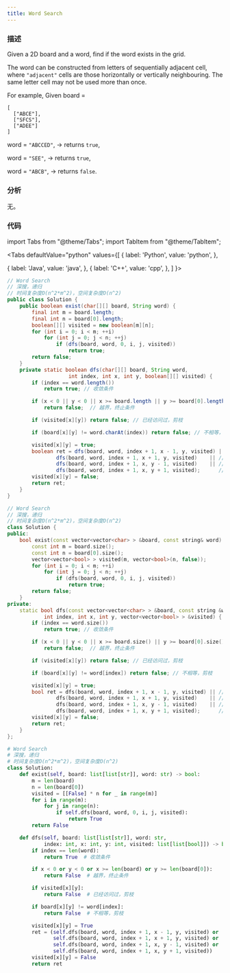 ```yaml
---
title: Word Search
---
```


### 描述

Given a 2D board and a word, find if the word exists in the grid.

The word can be constructed from letters of sequentially adjacent cell, where `"adjacent"` cells are those horizontally or vertically neighbouring. The same letter cell may not be used more than once.

For example,
Given board =

```
[
  ["ABCE"],
  ["SFCS"],
  ["ADEE"]
]
```

word = `"ABCCED"`, -> returns `true`,

word = `"SEE"`, -> returns `true`,

word = `"ABCB"`, -> returns `false`.

### 分析

无。

### 代码

import Tabs from "@theme/Tabs";
import TabItem from "@theme/TabItem";

<Tabs
defaultValue="python"
values={[
{ label: 'Python', value: 'python', },

{ label: 'Java', value: 'java', },
{ label: 'C++', value: 'cpp', },
]
}>
<TabItem value="java">

```java
// Word Search
// 深搜，递归
// 时间复杂度O(n^2*m^2)，空间复杂度O(n^2)
public class Solution {
    public boolean exist(char[][] board, String word) {
        final int m = board.length;
        final int n = board[0].length;
        boolean[][] visited = new boolean[m][n];
        for (int i = 0; i < m; ++i)
            for (int j = 0; j < n; ++j)
                if (dfs(board, word, 0, i, j, visited))
                    return true;
        return false;
    }
    private static boolean dfs(char[][] board, String word,
                    int index, int x, int y, boolean[][] visited) {
        if (index == word.length())
            return true; // 收敛条件

        if (x < 0 || y < 0 || x >= board.length || y >= board[0].length)
            return false;  // 越界，终止条件

        if (visited[x][y]) return false; // 已经访问过，剪枝

        if (board[x][y] != word.charAt(index)) return false; // 不相等，剪枝

        visited[x][y] = true;
        boolean ret = dfs(board, word, index + 1, x - 1, y, visited) || // 上
                dfs(board, word, index + 1, x + 1, y, visited)    || // 下
                dfs(board, word, index + 1, x, y - 1, visited)    || // 左
                dfs(board, word, index + 1, x, y + 1, visited);      // 右
        visited[x][y] = false;
        return ret;
    }
}
```

</TabItem>
<TabItem value="cpp">

```cpp
// Word Search
// 深搜，递归
// 时间复杂度O(n^2*m^2)，空间复杂度O(n^2)
class Solution {
public:
    bool exist(const vector<vector<char> > &board, const string& word) {
        const int m = board.size();
        const int n = board[0].size();
        vector<vector<bool> > visited(m, vector<bool>(n, false));
        for (int i = 0; i < m; ++i)
            for (int j = 0; j < n; ++j)
                if (dfs(board, word, 0, i, j, visited))
                    return true;
        return false;
    }
private:
    static bool dfs(const vector<vector<char> > &board, const string &word,
            int index, int x, int y, vector<vector<bool> > &visited) {
        if (index == word.size())
            return true; // 收敛条件

        if (x < 0 || y < 0 || x >= board.size() || y >= board[0].size())
            return false;  // 越界，终止条件

        if (visited[x][y]) return false; // 已经访问过，剪枝

        if (board[x][y] != word[index]) return false; // 不相等，剪枝

        visited[x][y] = true;
        bool ret = dfs(board, word, index + 1, x - 1, y, visited) || // 上
                dfs(board, word, index + 1, x + 1, y, visited)    || // 下
                dfs(board, word, index + 1, x, y - 1, visited)    || // 左
                dfs(board, word, index + 1, x, y + 1, visited);      // 右
        visited[x][y] = false;
        return ret;
    }
};
```

</TabItem>

<TabItem value="python">

```python
# Word Search
# 深搜，递归
# 时间复杂度O(n^2*m^2)，空间复杂度O(n^2)
class Solution:
    def exist(self, board: list[list[str]], word: str) -> bool:
        m = len(board)
        n = len(board[0])
        visited = [[False] * n for _ in range(m)]
        for i in range(m):
            for j in range(n):
                if self.dfs(board, word, 0, i, j, visited):
                    return True
        return False

    def dfs(self, board: list[list[str]], word: str,
            index: int, x: int, y: int, visited: list[list[bool]]) -> bool:
        if index == len(word):
            return True  # 收敛条件

        if x < 0 or y < 0 or x >= len(board) or y >= len(board[0]):
            return False  # 越界，终止条件

        if visited[x][y]:
            return False  # 已经访问过，剪枝

        if board[x][y] != word[index]:
            return False  # 不相等，剪枝

        visited[x][y] = True
        ret = (self.dfs(board, word, index + 1, x - 1, y, visited) or  # 上
               self.dfs(board, word, index + 1, x + 1, y, visited) or  # 下
               self.dfs(board, word, index + 1, x, y - 1, visited) or  # 左
               self.dfs(board, word, index + 1, x, y + 1, visited))    # 右
        visited[x][y] = False
        return ret
```

</TabItem>
</Tabs>
